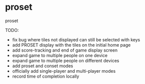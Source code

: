 # proset
proset

TODO:
- fix bug where tiles not displayed can still be selected with keys
- add PROSET display with the tiles on the initial home page
- add score-tracking and end of game display screen
- expand game to multiple people on one device
- expand game to multiple people on different devices
- add proset and conset modes
- officially add single-player and multi-player modes
- record time of completion locally